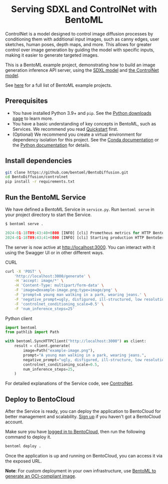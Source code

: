 <div align="center">
    <h1 align="center">Serving SDXL and ControlNet with BentoML</h1>
</div>

ControlNet is a model designed to control image diffusion processes by conditioning them with additional input images, such as canny edges, user sketches, human poses, depth maps, and more. This allows for greater control over image generation by guiding the model with specific inputs, making it easier to generate targeted images.

This is a BentoML example project, demonstrating how to build an image generation inference API server, using the [SDXL model](https://huggingface.co/stabilityai/stable-diffusion-xl-base-1.0) and [the ControlNet model](https://huggingface.co/diffusers/controlnet-canny-sdxl-1.0).

See [here](https://github.com/bentoml/BentoML/tree/main/examples) for a full list of BentoML example projects.

## Prerequisites

- You have installed Python 3.9+ and `pip`. See the [Python downloads page](https://www.python.org/downloads/) to learn more.
- You have a basic understanding of key concepts in BentoML, such as Services. We recommend you read [Quickstart](https://docs.bentoml.com/en/latest/get-started/quickstart.html) first.
- (Optional) We recommend you create a virtual environment for dependency isolation for this project. See the [Conda documentation](https://conda.io/projects/conda/en/latest/user-guide/tasks/manage-environments.html) or the [Python documentation](https://docs.python.org/3/library/venv.html) for details.

## Install dependencies

```bash
git clone https://github.com/bentoml/BentoDiffusion.git
cd BentoDiffusion/controlnet
pip install -r requirements.txt
```

## Run the BentoML Service

We have defined a BentoML Service in `service.py`. Run `bentoml serve` in your project directory to start the Service.

```python
$ bentoml serve .

2024-01-18T09:43:40+0800 [INFO] [cli] Prometheus metrics for HTTP BentoServer from "service:APIService" can be accessed at http://localhost:3000/metrics.
2024-01-18T09:43:41+0800 [INFO] [cli] Starting production HTTP BentoServer from "service:APIService" listening on http://localhost:3000 (Press CTRL+C to quit)
```

The server is now active at [http://localhost:3000](http://localhost:3000/). You can interact with it using the Swagger UI or in other different ways.

CURL

```bash
curl -X 'POST' \
    'http://localhost:3000/generate' \
    -H 'accept: image/*' \
    -H 'Content-Type: multipart/form-data' \
    -F 'image=@example-image.png;type=image/png' \
	-F 'prompt=A young man walking in a park, wearing jeans.' \
	-F 'negative_prompt=ugly, disfigured, ill-structured, low resolution' \
	-F 'controlnet_conditioning_scale=0.5' \
	-F 'num_inference_steps=25'
```

Python client

```python
import bentoml
from pathlib import Path

with bentoml.SyncHTTPClient("http://localhost:3000") as client:
    result = client.generate(
        image=Path("example-image.png"),
        prompt="A young man walking in a park, wearing jeans.",
        negative_prompt="ugly, disfigured, ill-structure, low resolution",
        controlnet_conditioning_scale=0.5,
        num_inference_steps=25,
    )
```

For detailed explanations of the Service code, see [ControlNet](https://docs.bentoml.org/en/latest/use-cases/diffusion-models/controlnet.html).

## Deploy to BentoCloud

After the Service is ready, you can deploy the application to BentoCloud for better management and scalability. [Sign up](https://www.bentoml.com/) if you haven't got a BentoCloud account.

Make sure you have [logged in to BentoCloud](https://docs.bentoml.com/en/latest/bentocloud/how-tos/manage-access-token.html), then run the following command to deploy it.

```bash
bentoml deploy .
```

Once the application is up and running on BentoCloud, you can access it via the exposed URL.

**Note**: For custom deployment in your own infrastructure, use [BentoML to generate an OCI-compliant image](https://docs.bentoml.com/en/latest/guides/containerization.html).
